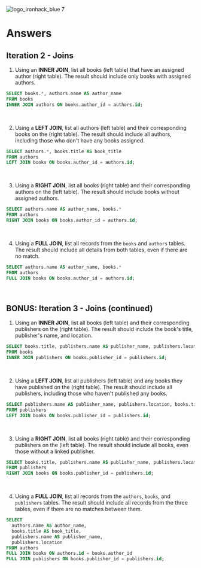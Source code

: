 ![logo_ironhack_blue 7](https://user-images.githubusercontent.com/23629340/40541063-a07a0a8a-601a-11e8-91b5-2f13e4e6b441.png)

# Answers

## Iteration 2 - Joins

1. Using an **INNER JOIN**, list all books (left table) that have an assigned author (right table). The result should include only books with assigned authors.

```sql
SELECT books.*, authors.name AS author_name
FROM books
INNER JOIN authors ON books.author_id = authors.id;
```

<br>

2. Using a **LEFT JOIN**, list all authors (left table) and their corresponding books on the (right table). The result should include all authors, including those who don't have any books assigned.

```sql
SELECT authors.*, books.title AS book_title
FROM authors
LEFT JOIN books ON books.author_id = authors.id;
```

<br>

3. Using a **RIGHT JOIN**, list all books (right table) and their corresponding authors on the (left table). The result should include books without assigned authors.

```sql
SELECT authors.name AS author_name, books.*
FROM authors
RIGHT JOIN books ON books.author_id = authors.id;
```

<br>

4. Using a **FULL JOIN**, list all records from the `books` and `authors` tables. The result should include all details from both tables, even if there are no match.

```sql
SELECT authors.name AS author_name, books.*
FROM authors
FULL JOIN books ON books.author_id = authors.id;
```

<br>

## BONUS: Iteration 3 - Joins (continued)

1. Using an **INNER JOIN**, list all books (left table) and their corresponding publishers on the (right table). The result should include the book's title, publisher's name, and location.

```sql
SELECT books.title, publishers.name AS publisher_name, publishers.location
FROM books
INNER JOIN publishers ON books.publisher_id = publishers.id;
```

<br>

2. Using a **LEFT JOIN**, list all publishers (left table) and any books they have published on the (right table). The result should include all publishers, including those who haven't published any books.

```sql
SELECT publishers.name AS publisher_name, publishers.location, books.title AS book_title
FROM publishers
LEFT JOIN books ON books.publisher_id = publishers.id;
```

<br>

3. Using a **RIGHT JOIN**, list all books (right table) and their corresponding publishers on the (left table). The result should include all books, even those without a linked publisher.

```sql
SELECT books.title, publishers.name AS publisher_name, publishers.location
FROM publishers
RIGHT JOIN books ON books.publisher_id = publishers.id;
```

<br>

4. Using a **FULL JOIN**, list all records from the `authors`, `books`, and `publishers` tables. The result should include all records from the three tables, even if there are no matches between them.

```sql
SELECT
  authors.name AS author_name,
  books.title AS book_title,
  publishers.name AS publisher_name,
  publishers.location
FROM authors
FULL JOIN books ON authors.id = books.author_id
FULL JOIN publishers ON books.publisher_id = publishers.id;
```

<br>
